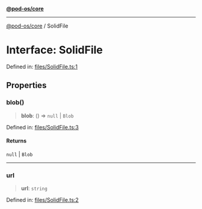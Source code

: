 [**@pod-os/core**](../README.md)

***

[@pod-os/core](../globals.md) / SolidFile

# Interface: SolidFile

Defined in: [files/SolidFile.ts:1](https://github.com/pod-os/PodOS/blob/1aecf6de76fa668e7779c8aad7b604e498d41244/core/src/files/SolidFile.ts#L1)

## Properties

### blob()

> **blob**: () => `null` \| `Blob`

Defined in: [files/SolidFile.ts:3](https://github.com/pod-os/PodOS/blob/1aecf6de76fa668e7779c8aad7b604e498d41244/core/src/files/SolidFile.ts#L3)

#### Returns

`null` \| `Blob`

***

### url

> **url**: `string`

Defined in: [files/SolidFile.ts:2](https://github.com/pod-os/PodOS/blob/1aecf6de76fa668e7779c8aad7b604e498d41244/core/src/files/SolidFile.ts#L2)
